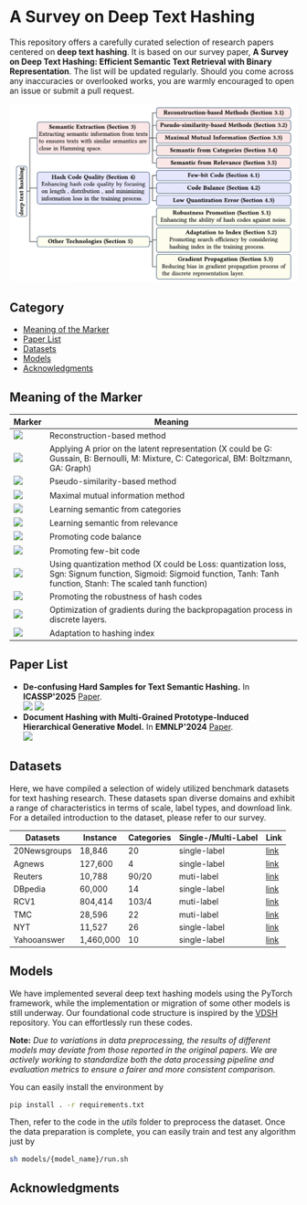 # A Survey on Deep Text Hashing

This repository offers a carefully curated selection of research papers centered on **deep text hashing**. It is based on our survey paper, **A Survey on Deep Text Hashing: Efficient Semantic Text Retrieval with Binary Representation**. The list will be updated regularly. Should you come across any inaccuracies or overlooked works, you are warmly encouraged to open an issue or submit a pull request.

![](./image/framework.png)

## Category

- [Meaning of the Marker](#meaning_of_the_marker)
- [Paper List](#paper_list)
- [Datasets](#datasets_instruction)
- [Models](#models_instruction)
- [Acknowledgments](#acknowledgements)

## Meaning of the Marker

|  Marker    |  Meaning  |
| ---- | ---- |
|  ![](https://img.shields.io/badge/SemanticExtraction-Rec-brightgreen) |  Reconstruction-based method  |
|  ![](https://img.shields.io/badge/SemanticExtraction-Prior(X)-brightgreen) |  Applying A prior on the latent representation (X could be G: Gussain, B: Bernoulli, M: Mixture, C: Categorical, BM: Boltzmann, GA: Graph)|
|  ![](https://img.shields.io/badge/SemanticExtraction-Pse-brightgreen) |  Pseudo-similarity-based method |
|  ![](https://img.shields.io/badge/SemanticExtraction-MMI-brightgreen) |  Maximal mutual information method |
|  ![](https://img.shields.io/badge/SemanticExtraction-SFC-brightgreen) |  Learning semantic from categories |
|  ![](https://img.shields.io/badge/SemanticExtraction-SFR-brightgreen) |  Learning semantic from relevance |
|  ![](https://img.shields.io/badge/CodeQuality-CB-red) |  Promoting code balance |
|  ![](https://img.shields.io/badge/CodeQuality-FE-red) |  Promoting few-bit code |
|  ![](https://img.shields.io/badge/CodeQuality-Quan(X)-red) |  Using quantization method (X could be Loss: quantization loss, Sgn: Signum function, Sigmoid: Sigmoid function, Tanh: Tanh function, Stanh: The scaled tanh function) |
|  ![](https://img.shields.io/badge/OtherTechnology-Robustness-yellow) |  Promoting the robustness of hash codes |
|  ![](https://img.shields.io/badge/OtherTechnology-Gradient-yellow) |  Optimization of gradients during the backpropagation process in discrete layers. |
|  ![](https://img.shields.io/badge/OtherTechnology-Index-yellow) |  Adaptation to hashing index |
## Paper List

+ **De-confusing Hard Samples for Text Semantic Hashing.** In **ICASSP'2025**
[Paper](https://ieeexplore.ieee.org/abstract/document/10889846).\
![](https://img.shields.io/badge/SemanticExtraction-Rec,Prior(B),SFC,SFR-brightgreen)
![](https://img.shields.io/badge/CodeQuality-CB,Quan(Sgn)-red)
+ **Document Hashing with Multi-Grained Prototype-Induced Hierarchical Generative Model.** In **EMNLP'2024** [Paper](https://aclanthology.org/2024.findings-emnlp.18.pdf).\
![](https://img.shields.io/badge/SemanticExtraction-Rec,Prior(G),MMI,Pse-brightgreen)

## Datasets
Here, we have compiled a selection of widely utilized benchmark datasets for text hashing research. These datasets span diverse domains and exhibit a range of characteristics in terms of scale, label types, and download link. For a detailed introduction to the dataset, please refer to our survey.


|  Datasets | Instance | Categories | Single-/Multi-Label |    Link |
| ---- | ---- | ---- | ---- | ---- |
|   20Newsgroups   |   18,846   |   20   | single-label    |   [link](https://scikit-learn.org/0.19/datasets/twenty_newsgroups.html)   |
|   Agnews   |   127,600   |  4  |  single-label    |   [link](http://groups.di.unipi.it/gulli/AG_corpus_of_news_articles.html)   |
|   Reuters   |  10,788    |   90/20   |   muti-label   |   [link](https://www.nltk.org/book/ch02.html)   |
|   DBpedia   |  60,000    |   14   |  single-label    |   [link](https://www.csie.ntu.edu.tw/cjlin/libsvmtools/datasets/multilabel.html)   |
|   RCV1   |   804,414   |  103/4   |   muti-label   |   [link](https://catalog.data.gov/dataset/siam-2007-text-mining-competition-dataset)   |
|   TMC   |   28,596   |   22   |  muti-label    |  [link](https://catalog.data.gov/dataset/siam-2007-text-mining-competition-dataset)    |
|   NYT   |   11,527   |  26    |  single-label    |   [link](https://emilhvitfeldt.github.io/textdata/reference/dataset_dbpedia.html)   |
|   Yahooanswer   |  1,460,000    |  10    |   single-label   |   [link](https://www.kaggle.com/soumikrakshit/yahoo-answers-dataset)   |


## Models

We have implemented several deep text hashing models using the PyTorch framework, while the implementation or migration of some other models is still underway. Our foundational code structure is inspired by the [VDSH](https://github.com/bayesquant/VDSH) repository. You can effortlessly run these codes.

**Note:** *Due to variations in data preprocessing, the results of different models may deviate from those reported in the original papers. We are actively working to standardize both the data processing pipeline and evaluation metrics to ensure a fairer and more consistent comparison.*

You can easily install the environment by

```bash
pip install . -r requirements.txt
```

Then, refer to the code in the *utils* folder to preprocess the dataset. Once the data preparation is complete, you can easily train and test any algorithm just by

```bash
sh models/{model_name}/run.sh
```

## Acknowledgments